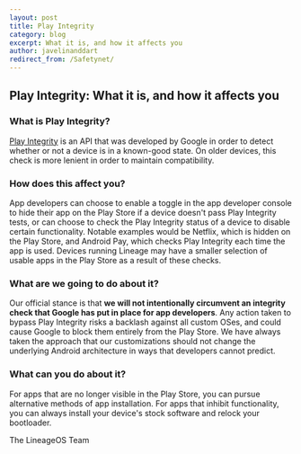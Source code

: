 ```yaml
---
layout: post
title: Play Integrity
category: blog
excerpt: What it is, and how it affects you
author: javelinanddart
redirect_from: /Safetynet/
---
```


## Play Integrity: What it is, and how it affects you

### What is Play Integrity?
[Play Integrity](https://developer.android.com/google/play/integrity) is an API that was developed by Google in order to detect whether or not a device is in a known-good state. On older devices, this check is more lenient in order to maintain compatibility.

### How does this affect you?
App developers can choose to enable a toggle in the app developer console to hide their app on the Play Store if a device doesn't pass Play Integrity tests, or can choose to check the Play Integrity status of a device to disable certain functionality. Notable examples would be Netflix, which is hidden on the Play Store, and Android Pay, which checks Play Integrity each time the app is used. Devices running Lineage may have a smaller selection of usable apps in the Play Store as a result of these checks.

### What are we going to do about it?
Our official stance is that **we will not intentionally circumvent an integrity check that Google has put in place for app developers**. Any action taken to bypass Play Integrity risks a backlash against all custom OSes, and could cause Google to block them entirely from the Play Store. We have always taken the approach that our customizations should not change the underlying Android architecture in ways that developers cannot predict.

### What can you do about it?
For apps that are no longer visible in the Play Store, you can pursue alternative methods of app installation. For apps that inhibit functionality, you can always install your device's stock software and relock your bootloader.

The LineageOS Team

